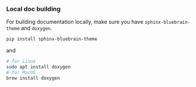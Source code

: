 ### Local doc building

For building documentation locally, make sure you have `sphinx-bluebrain-theme` and `doxygen`.

```bash
pip install sphinx-bluebrain-theme
```

and

```bash
# for Linux
sudo apt install doxygen
# for MacOS
brew install doxygen
```
